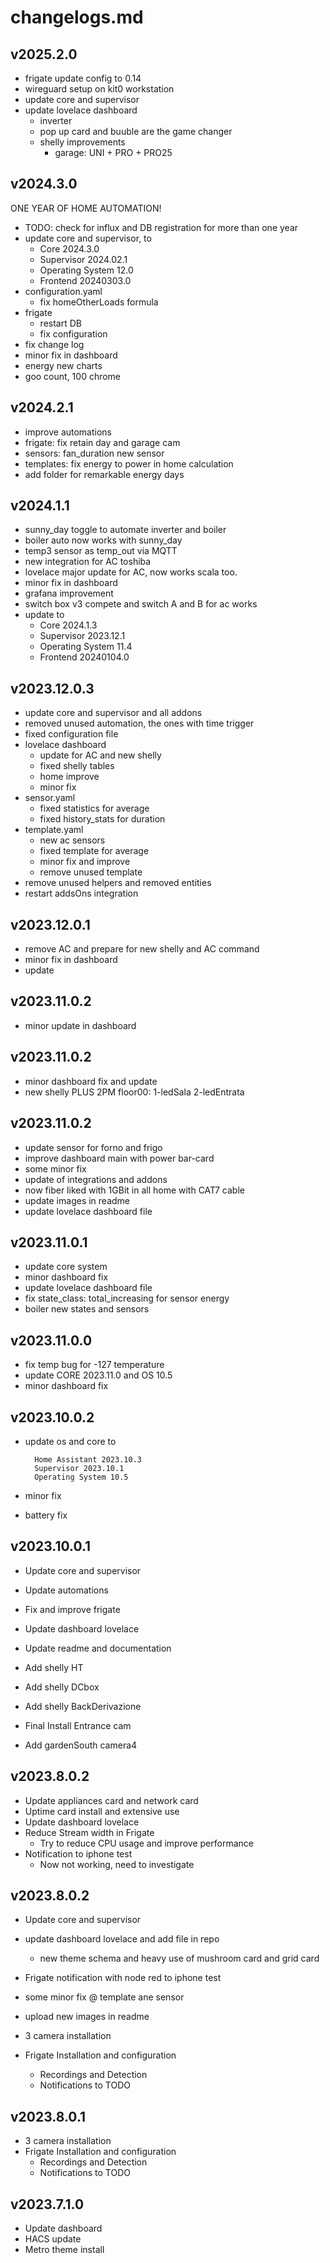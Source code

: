 # changelogs.md

## v2025.2.0

- frigate update config to 0.14
- wireguard setup on kit0 workstation
- update core and supervisor
- update lovelace dashboard
    - inverter
    - pop up card and buuble are the game changer
    - shelly improvements
        - garage: UNI + PRO + PRO25

## v2024.3.0

ONE YEAR OF HOME AUTOMATION!

- TODO: check for influx and DB registration for more than one year
- update core and supervisor, to     
    - Core    2024.3.0
    - Supervisor  2024.02.1
    - Operating System    12.0
    - Frontend    20240303.0
- configuration.yaml
  - fix homeOtherLoads formula
- frigate 
  - restart DB
  - fix configuration
- fix change log
- minor fix in dashboard
- energy new charts
- goo count, 100 chrome


## v2024.2.1

- improve automations
- frigate: fix retain day and garage cam
- sensors: fan_duration new sensor
- templates: fix energy to power in home calculation
- add folder for remarkable energy days

## v2024.1.1

- sunny_day toggle to automate inverter and boiler
- boiler auto now works with sunny_day
- temp3 sensor as temp_out via MQTT
- new integration for AC toshiba
- lovelace major update for AC, now works scala too.
- minor fix in dashboard
- grafana improvement
- switch box v3 compete and switch A and B for ac works
- update to     
    - Core    2024.1.3
    - Supervisor  2023.12.1
    - Operating System    11.4
    - Frontend    20240104.0

## v2023.12.0.3

- update core and supervisor and all addons
- removed unused automation, the ones with time trigger
- fixed configuration file
- lovelace dashboard 
    - update for AC and new shelly
    - fixed shelly tables
    - home improve
    - minor fix
- sensor.yaml
    - fixed statistics for average
    - fixed history_stats for duration
- template.yaml
    - new ac sensors
    - fixed template for average
    - minor fix and improve
    - remove unused template
- remove unused helpers and removed entities
- restart addsOns integration


## v2023.12.0.1

- remove AC and prepare for new shelly and AC command
- minor fix in dashboard
- update

## v2023.11.0.2

- minor update in dashboard

## v2023.11.0.2

- minor dashboard fix and update
- new shelly PLUS 2PM floor00: 1-ledSala 2-ledEntrata

## v2023.11.0.2

- update sensor for forno and frigo
- improve dashboard main with power bar-card
- some minor fix
- update of integrations and addons
- now fiber liked with 1GBit in all home with CAT7 cable
- update images in readme
- update lovelace dashboard file


## v2023.11.0.1

- update core system
- minor dashboard fix
- update lovelace dashboard file
- fix  state_class: total_increasing for sensor energy
- boiler new states and sensors

## v2023.11.0.0

- fix temp bug for -127 temperature
- update CORE 2023.11.0 and OS 10.5
- minor dashboard fix


## v2023.10.0.2

- update os and core to 

        Home Assistant 2023.10.3
        Supervisor 2023.10.1
        Operating System 10.5
- minor fix
- battery fix

## v2023.10.0.1

- Update core and supervisor
- Update automations
- Fix and improve frigate
- Update dashboard lovelace
- Update readme and documentation

- Add shelly HT
- Add shelly DCbox
- Add shelly BackDerivazione

- Final Install Entrance cam 
- Add gardenSouth camera4


## v2023.8.0.2

- Update appliances card and network card
- Uptime card install and extensive use
- Update dashboard lovelace
- Reduce Stream width in Frigate
    - Try to reduce CPU usage and improve performance
- Notification to iphone test
    - Now not working, need to investigate


## v2023.8.0.2

- Update core and supervisor
- update dashboard lovelace and add file in repo
    - new theme schema and heavy use of mushroom card and grid card
- Frigate notification with node red to iphone test
- some minor fix @ template ane sensor
- upload new images in readme

- 3 camera installation
- Frigate Installation and configuration
    - Recordings and Detection
    - Notifications to TODO


## v2023.8.0.1

- 3 camera installation
- Frigate Installation and configuration
    - Recordings and Detection
    - Notifications to TODO

## v2023.7.1.0

- Update dashboard
- HACS update
- Metro theme install
